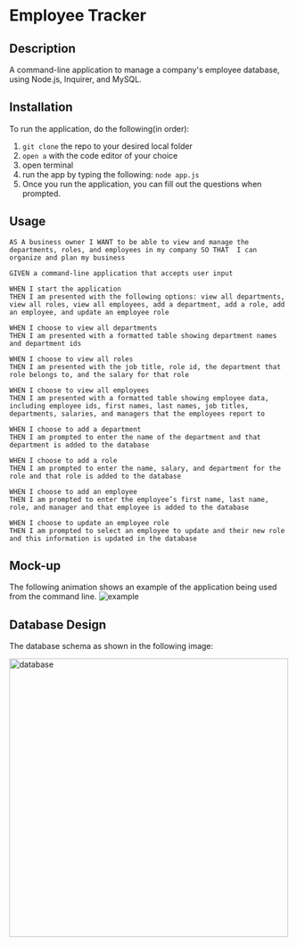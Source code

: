 # Employee Tracker

## Description
A command-line application to manage a company's employee database, using Node.js, Inquirer, and MySQL.

## Installation
To run the application, do the following(in order):  
  1) ```git clone``` the repo to your desired local folder
  2) ```open a``` with the code editor of your choice
  3) open terminal
  4) run the app by typing the following: ```node app.js``` 
  5) Once you run the application, you can fill out the questions when prompted.

## Usage
```AS A business owner I WANT to be able to view and manage the departments, roles, and employees in my company SO THAT  I can organize and plan my business```

```
GIVEN a command-line application that accepts user input

WHEN I start the application
THEN I am presented with the following options: view all departments, view all roles, view all employees, add a department, add a role, add an employee, and update an employee role

WHEN I choose to view all departments
THEN I am presented with a formatted table showing department names and department ids

WHEN I choose to view all roles
THEN I am presented with the job title, role id, the department that role belongs to, and the salary for that role

WHEN I choose to view all employees
THEN I am presented with a formatted table showing employee data, including employee ids, first names, last names, job titles, departments, salaries, and managers that the employees report to

WHEN I choose to add a department
THEN I am prompted to enter the name of the department and that department is added to the database

WHEN I choose to add a role
THEN I am prompted to enter the name, salary, and department for the role and that role is added to the database

WHEN I choose to add an employee
THEN I am prompted to enter the employee’s first name, last name, role, and manager and that employee is added to the database

WHEN I choose to update an employee role
THEN I am prompted to select an employee to update and their new role and this information is updated in the database 
```

## Mock-up
The following animation shows an example of the application being used from the command line. 
![example](https://user-images.githubusercontent.com/39867916/132262602-690578fc-69fa-4bfa-b312-95856043eb00.gif)


## Database Design
The database schema as shown in the following image:

<img width="500" alt="database" src="https://user-images.githubusercontent.com/39867916/132262606-a114770c-523a-4c53-b348-009b8881ecf3.png">



